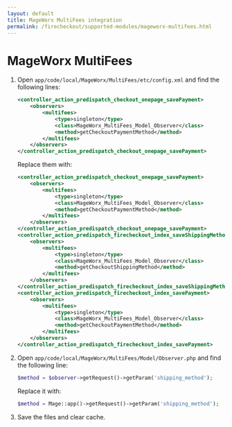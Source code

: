```yaml
---
layout: default
title: MageWorx MultiFees integration
permalink: /firecheckout/supported-modules/mageworx-multifees.html
---
```


# MageWorx MultiFees

 1. Open `app/code/local/MageWorx/MultiFees/etc/config.xml` and find the
 following lines:

    ```xml
    <controller_action_predispatch_checkout_onepage_savePayment>
        <observers>
            <multifees>
                <type>singleton</type>
                <class>MageWorx_MultiFees_Model_Observer</class>
                <method>getCheckoutPaymentMethod</method>
            </multifees>
        </observers>
    </controller_action_predispatch_checkout_onepage_savePayment>
    ```

    Replace them with:

    ```xml
    <controller_action_predispatch_checkout_onepage_savePayment>
        <observers>
            <multifees>
                <type>singleton</type>
                <class>MageWorx_MultiFees_Model_Observer</class>
                <method>getCheckoutPaymentMethod</method>
            </multifees>
        </observers>
    </controller_action_predispatch_checkout_onepage_savePayment>
    <controller_action_predispatch_firecheckout_index_saveShippingMethod>
        <observers>
            <multifees>
                <type>singleton</type>
                <class>MageWorx_MultiFees_Model_Observer</class>
                <method>getCheckoutShippingMethod</method>
            </multifees>
        </observers>
    </controller_action_predispatch_firecheckout_index_saveShippingMethod>
    <controller_action_predispatch_firecheckout_index_savePayment>
        <observers>
            <multifees>
                <type>singleton</type>
                <class>MageWorx_MultiFees_Model_Observer</class>
                <method>getCheckoutPaymentMethod</method>
            </multifees>
        </observers>
    </controller_action_predispatch_firecheckout_index_savePayment>
    ```

 2. Open `app/code/local/MageWorx/MultiFees/Model/Observer.php` and find the
 following line:

    ```php
    $method = $observer->getRequest()->getParam('shipping_method');
    ```

    Replace it with:

    ```php
    $method = Mage::app()->getRequest()->getParam('shipping_method');
    ```

 3. Save the files and clear cache.
